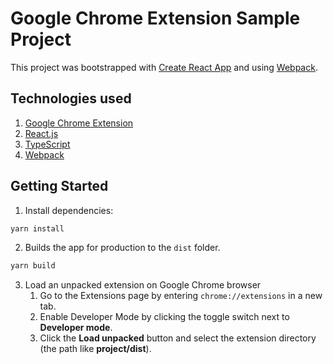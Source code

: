 # Google Chrome Extension Sample Project

This project was bootstrapped with [Create React App](https://github.com/facebook/create-react-app) and using [Webpack](https://webpack.js.org).

## Technologies used

1. [Google Chrome Extension](https://developer.chrome.com/docs/extensions/get-started)
2. [React.js](https://legacy.reactjs.org/)
3. [TypeScript](https://www.typescriptlang.org)
4. [Webpack](https://webpack.js.org)

## Getting Started

1. Install dependencies:

```bash
yarn install
```

2. Builds the app for production to the `dist` folder.

```bash
yarn build
```

3. Load an unpacked extension on Google Chrome browser
   1. Go to the Extensions page by entering `chrome://extensions` in a new tab.
   2. Enable Developer Mode by clicking the toggle switch next to **Developer mode**.
   3. Click the **Load unpacked** button and select the extension directory (the path like **project/dist**).
